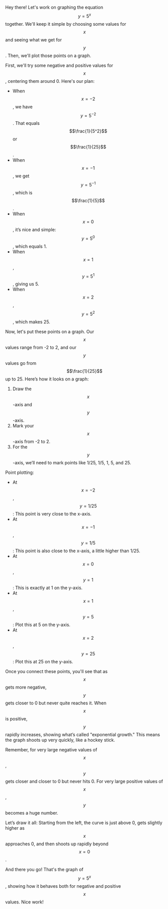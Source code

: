 Hey there! Let's work on graphing the equation $$y = 5^x$$ together. We'll keep it simple by choosing some values for $$x$$ and seeing what we get for $$y$$. Then, we'll plot those points on a graph.

First, we'll try some negative and positive values for $$x$$, centering them around 0. Here's our plan:

- When $$x = -2$$, we have $$y = 5^{-2}$$. That equals $$\frac{1}{5^2}$$ or $$\frac{1}{25}$$.
- When $$x = -1$$, we get $$y = 5^{-1}$$, which is $$\frac{1}{5}$$.
- When $$x = 0$$, it’s nice and simple: $$y = 5^0$$, which equals 1.
- When $$x = 1$$, $$y = 5^1$$, giving us 5.
- When $$x = 2$$, $$y = 5^2$$, which makes 25.

Now, let's put these points on a graph. Our $$x$$ values range from -2 to 2, and our $$y$$ values go from $$\frac{1}{25}$$ up to 25. Here’s how it looks on a graph:

1. Draw the $$x$$-axis and $$y$$-axis.
2. Mark your $$x$$-axis from -2 to 2.
3. For the $$y$$-axis, we’ll need to mark points like 1/25, 1/5, 1, 5, and 25.

Point plotting:

- At $$x = -2$$, $$y = 1/25$$: This point is very close to the x-axis.
- At $$x = -1$$, $$y = 1/5$$: This point is also close to the x-axis, a little higher than 1/25.
- At $$x = 0$$, $$y = 1$$: This is exactly at 1 on the y-axis.
- At $$x = 1$$, $$y = 5$$: Plot this at 5 on the y-axis.
- At $$x = 2$$, $$y = 25$$: Plot this at 25 on the y-axis.

Once you connect these points, you'll see that as $$x$$ gets more negative, $$y$$ gets closer to 0 but never quite reaches it. When $$x$$ is positive, $$y$$ rapidly increases, showing what’s called "exponential growth." This means the graph shoots up very quickly, like a hockey stick.

Remember, for very large negative values of $$x$$, $$y$$ gets closer and closer to 0 but never hits 0. For very large positive values of $$x$$, $$y$$ becomes a huge number.

Let’s draw it all: Starting from the left, the curve is just above 0, gets slightly higher as $$x$$ approaches 0, and then shoots up rapidly beyond $$x = 0$$.

And there you go! That's the graph of $$y = 5^x$$, showing how it behaves both for negative and positive $$x$$ values. Nice work!